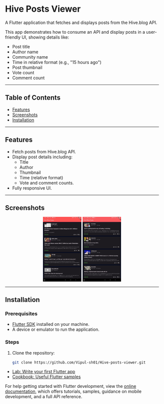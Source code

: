 # Hive Posts Viewer

A Flutter application that fetches and displays posts from the Hive.blog API.

This app demonstrates how to consume an API and display posts in a user-friendly UI, showing details like:
- Post title
- Author name
- Community name
- Time in relative format (e.g., "15 hours ago")
- Post thumbnail
- Vote count
- Comment count

---

## Table of Contents
- [Features](#features)
- [Screenshots](#screenshots)
- [Installation](#installation)

---

## Features
- Fetch posts from Hive.blog API.
- Display post details including:
  - Title
  - Author
  - Thumbnail
  - Time (relative format)
  - Vote and comment counts.
- Fully responsive UI.

---

## Screenshots

<div align="center">
  <img src="https://github.com/Vipul-sh01/Hive-posts-viewer/blob/main/Github1.jpg" alt="Post Details 1" width="25%">
  <img src="https://github.com/Vipul-sh01/Hive-posts-viewer/blob/main/github2.jpg" alt="Post Details 2" width="25%">
</div>


---

## Installation

### Prerequisites
- [Flutter SDK](https://flutter.dev/docs/get-started/install) installed on your machine.
- A device or emulator to run the application.


### Steps
1. Clone the repository:
   ```bash
   git clone https://github.com/Vipul-sh01/Hive-posts-viewer.git


- [Lab: Write your first Flutter app](https://docs.flutter.dev/get-started/codelab)
- [Cookbook: Useful Flutter samples](https://docs.flutter.dev/cookbook)

For help getting started with Flutter development, view the
[online documentation](https://docs.flutter.dev/), which offers tutorials,
samples, guidance on mobile development, and a full API reference.
